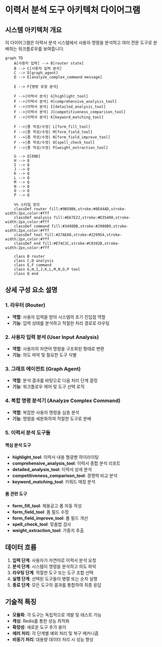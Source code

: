 # 이력서 분석 도구 아키텍처 다이어그램

## 시스템 아키텍처 개요

이 다이어그램은 이력서 분석 시스템에서 사용자 명령을 분석하고 여러 전문 도구로 분배하는 워크플로우를 보여줍니다.

```mermaid
graph TD
    A[사용자 입력] --> B[router state]
    B --> C[사용자 입력 분석]
    C --> D[graph_agent]
    D --> E[analyze_complex_command message]
    
    E --> F{명령 유형 분석}
    
    F -->|이력서 분석| G[highlight_tool]
    F -->|이력서 분석| H[comprehensive_analysis_tool]
    F -->|이력서 분석| I[detailed_analysis_tool]
    F -->|이력서 분석| J[competitiveness_comparison_tool]
    F -->|이력서 분석| K[keyword_matching_tool]
    
    F -->|폼 작성/수정| L[form_fill_tool]
    F -->|폼 작성/수정| M[form_field_tool]
    F -->|폼 작성/수정| N[form_field_improve_tool]
    F -->|폼 작성/수정| O[spell_check_tool]
    F -->|폼 작성/수정| P[weight_extraction_tool]
    
    G --> Q[END]
    H --> Q
    I --> Q
    J --> Q
    K --> Q
    L --> Q
    M --> Q
    N --> Q
    O --> Q
    P --> Q
    
    %% 스타일 정의
    classDef router fill:#9B59B6,stroke:#8E44AD,stroke-width:2px,color:#fff
    classDef analysis fill:#E67E22,stroke:#D35400,stroke-width:2px,color:#fff
    classDef command fill:#3498DB,stroke:#2980B9,stroke-width:2px,color:#fff
    classDef tool fill:#27AE60,stroke:#229954,stroke-width:2px,color:#fff
    classDef end fill:#E74C3C,stroke:#C0392B,stroke-width:2px,color:#fff
    
    class B router
    class C,D analysis
    class E,F command
    class G,H,I,J,K,L,M,N,O,P tool
    class Q end
```

## 상세 구성 요소 설명

### 1. 라우터 (Router)
- **역할**: 사용자 입력을 받아 시스템의 초기 진입점 역할
- **기능**: 입력 상태를 분석하고 적절한 처리 경로로 라우팅

### 2. 사용자 입력 분석 (User Input Analysis)
- **역할**: 사용자의 자연어 명령을 구조화된 형태로 변환
- **기능**: 의도 파악 및 필요한 도구 식별

### 3. 그래프 에이전트 (Graph Agent)
- **역할**: 분석 결과를 바탕으로 다음 처리 단계 결정
- **기능**: 워크플로우 제어 및 도구 선택 로직

### 4. 복합 명령 분석기 (Analyze Complex Command)
- **역할**: 복잡한 사용자 명령을 심층 분석
- **기능**: 명령을 세분화하여 적절한 도구로 분배

### 5. 이력서 분석 도구들

#### 핵심 분석 도구
- **highlight_tool**: 이력서 내용 형광펜 하이라이팅
- **comprehensive_analysis_tool**: 이력서 종합 분석 리포트
- **detailed_analysis_tool**: 이력서 상세 분석
- **competitiveness_comparison_tool**: 경쟁력 비교 분석
- **keyword_matching_tool**: 키워드 매칭 분석

#### 폼 관련 도구
- **form_fill_tool**: 채용공고 폼 자동 작성
- **form_field_tool**: 폼 필드 수정
- **form_field_improve_tool**: 폼 필드 개선
- **spell_check_tool**: 맞춤법 검사
- **weight_extraction_tool**: 가중치 추출

## 데이터 흐름

1. **입력 단계**: 사용자가 자연어로 이력서 분석 요청
2. **분석 단계**: 시스템이 명령을 분석하고 의도 파악
3. **라우팅 단계**: 적절한 도구 또는 도구 조합 선택
4. **실행 단계**: 선택된 도구들이 병렬 또는 순차 실행
5. **종료 단계**: 모든 도구의 결과를 통합하여 최종 응답

## 기술적 특징

- **모듈화**: 각 도구는 독립적으로 개발 및 테스트 가능
- **캐싱**: Redis를 통한 성능 최적화
- **확장성**: 새로운 도구 추가 용이
- **에러 처리**: 각 단계별 예외 처리 및 복구 메커니즘
- **비동기 처리**: 대용량 데이터 처리 시 성능 향상 